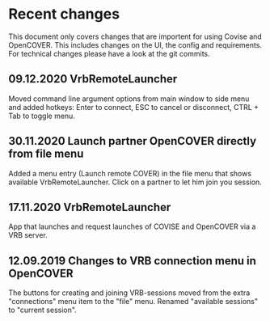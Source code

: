 
Recent changes
====================

This document only covers changes that are importent for using Covise and OpenCOVER. This includes changes on the UI, the config and requirements.
For technical changes please have a look at the git commits.

09.12.2020 VrbRemoteLauncher
----------------------------
Moved command line argument options from main window to side menu and added hotkeys: Enter to connect, ESC to cancel or disconnect, CTRL + Tab to toggle menu.

30.11.2020 Launch partner OpenCOVER directly from file menu
-----------------------------------------------------------
Added a menu entry (Launch remote COVER) in the file menu that shows available VrbRemoteLauncher. Click on a partner to let him join you session.


17.11.2020 VrbRemoteLauncher 
----------------------------
App that launches and request launches of COVISE and OpenCOVER via a VRB server.

12.09.2019 Changes to VRB connection menu in OpenCOVER
-------

The buttons for creating and joining VRB-sessions moved from the extra "connections" menu item to the "file" menu. Renamed "available sessions" to "current session".



